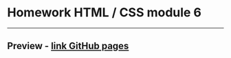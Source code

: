 # Homework HTML / CSS module 6

---

## Preview - [link GitHub pages](https://dimaestro.github.io/goit-markup-hw-06/ 'GitHub pages')
